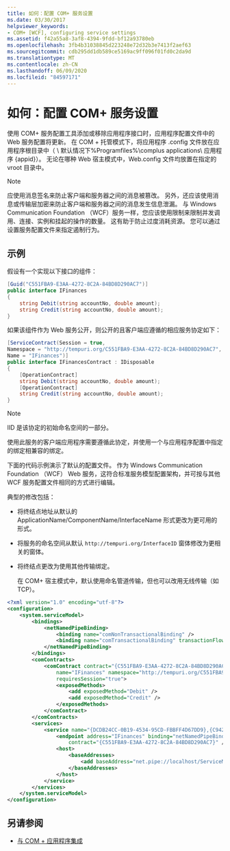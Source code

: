 ```yaml
---
title: 如何：配置 COM+ 服务设置
ms.date: 03/30/2017
helpviewer_keywords:
- COM+ [WCF], configuring service settings
ms.assetid: f42a55a8-3af8-4394-9fdd-bf12a93780eb
ms.openlocfilehash: 3fb4b31038845d223248e72d32b3e7413f2aef63
ms.sourcegitcommit: cdb295dd1db589ce5169ac9ff096f01fd0c2da9d
ms.translationtype: MT
ms.contentlocale: zh-CN
ms.lasthandoff: 06/09/2020
ms.locfileid: "84597171"
---
```

# <a name="how-to-configure-com-service-settings"></a>如何：配置 COM+ 服务设置
使用 COM+ 服务配置工具添加或移除应用程序接口时，应用程序配置文件中的 Web 服务配置将更新。 在 COM + 托管模式下，将应用程序 .config 文件放在应用程序根目录中（ \\ 默认情况下%Programfiles%\complus applications\ 应用程序 {appid}）。 无论在哪种 Web 宿主模式中，Web.config 文件均放置在指定的 vroot 目录中。  
  
> [!NOTE]
> 应使用消息签名来防止客户端和服务器之间的消息被篡改。 另外，还应该使用消息或传输层加密来防止客户端和服务器之间的消息发生信息泄漏。 与 Windows Communication Foundation （WCF）服务一样，您应该使用限制来限制并发调用、连接、实例和挂起的操作的数量。 这有助于防止过度消耗资源。 您可以通过设置服务配置文件来指定遏制行为。  
  
## <a name="example"></a>示例  
 假设有一个实现以下接口的组件：  
  
```csharp
[Guid("C551FBA9-E3AA-4272-8C2A-84BD8D290AC7")]  
public interface IFinances  
{  
    string Debit(string accountNo, double amount);  
    string Credit(string accountNo, double amount);  
}  
```  
  
 如果该组件作为 Web 服务公开，则公开的且客户端应遵循的相应服务协定如下：  
  
```csharp
[ServiceContract(Session = true,  
Namespace = "http://tempuri.org/C551FBA9-E3AA-4272-8C2A-84BD8D290AC7",  
Name = "IFinances")]  
public interface IFinancesContract : IDisposable  
{  
    [OperationContract]  
    string Debit(string accountNo, double amount);  
    [OperationContract]  
    string Credit(string accountNo, double amount);  
}  
```  
  
> [!NOTE]
> IID 是该协定的初始命名空间的一部分。  
  
 使用此服务的客户端应用程序需要遵循此协定，并使用一个与应用程序配置中指定的绑定相兼容的绑定。  
  
 下面的代码示例演示了默认的配置文件。 作为 Windows Communication Foundation （WCF） Web 服务，这符合标准服务模型配置架构，并可按与其他 WCF 服务配置文件相同的方式进行编辑。  
  
 典型的修改包括：  
  
- 将终结点地址从默认的 ApplicationName/ComponentName/InterfaceName 形式更改为更可用的形式。  
  
- 将服务的命名空间从默认 `http://tempuri.org/InterfaceID` 窗体修改为更相关的窗体。  
  
- 将终结点更改为使用其他传输绑定。  
  
     在 COM+ 宿主模式中，默认使用命名管道传输，但也可以改用无线传输（如 TCP）。  
  
```xml  
<?xml version="1.0" encoding="utf-8"?>  
<configuration>  
    <system.serviceModel>  
        <bindings>  
            <netNamedPipeBinding>  
                <binding name="comNonTransactionalBinding" />  
                <binding name="comTransactionalBinding" transactionFlow="true" />  
            </netNamedPipeBinding>  
        </bindings>  
        <comContracts>  
            <comContract contract="{C551FBA9-E3AA-4272-8C2A-84BD8D290AC7}"  
                name="IFinances" namespace="http://tempuri.org/C551FBA9-E3AA-4272-8C2A-84BD8D290AC7"  
                requiresSession="true">  
                <exposedMethods>  
                    <add exposedMethod="Debit" />  
                    <add exposedMethod="Credit" />  
                </exposedMethods>  
            </comContract>  
        </comContracts>  
        <services>  
            <service name="{DCDB24CC-0B19-4534-95CD-FBBFF4D67DD9},{C942B840-AD54-4A44-B5F7-928130980AB9}">  
                <endpoint address="IFinances" binding="netNamedPipeBinding" bindingConfiguration="comNonTransactionalBinding"  
                    contract="{C551FBA9-E3AA-4272-8C2A-84BD8D290AC7}" />  
                <host>  
                    <baseAddresses>  
                        <add baseAddress="net.pipe://localhost/ServiceModelDocSampleApp/ServiceModelDocSample.esFinance" />  
                    </baseAddresses>  
                </host>  
            </service>  
        </services>  
    </system.serviceModel>  
</configuration>  
```  
  
## <a name="see-also"></a>另请参阅

- [与 COM + 应用程序集成](integrating-with-com-plus-applications.md)
